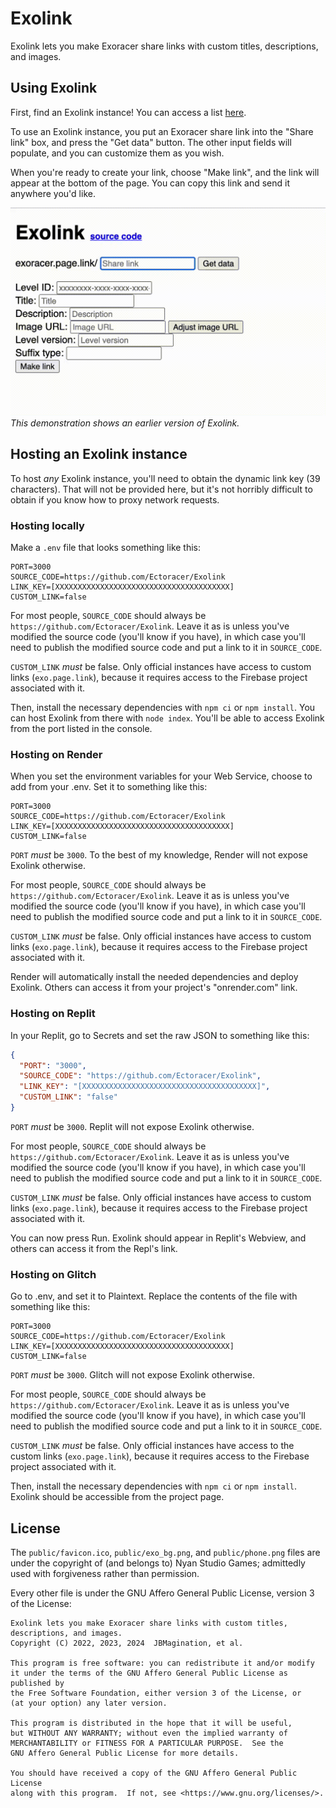 # Exolink
Exolink lets you make Exoracer share links with custom titles, descriptions, and images.

## Using Exolink
First, find an Exolink instance! You can access a list [here](https://ectoracer.github.io/exolink).

To use an Exolink instance, you put an Exoracer share link into the "Share link" box, and press the "Get data" button. The other input fields will populate, and you can customize them as you wish.

When you're ready to create your link, choose "Make link", and the link will appear at the bottom of the page. You can copy this link and send it anywhere you'd like.

[![Exolink demonstration](./demonstration.gif)](#)
*This demonstration shows an earlier version of Exolink.*

## Hosting an Exolink instance
To host *any* Exolink instance, you'll need to obtain the dynamic link key (39 characters). That will not be provided here, but it's not horribly difficult to obtain if you know how to proxy network requests.

### Hosting locally
Make a `.env` file that looks something like this: 
```
PORT=3000
SOURCE_CODE=https://github.com/Ectoracer/Exolink
LINK_KEY=[XXXXXXXXXXXXXXXXXXXXXXXXXXXXXXXXXXXXXXX]
CUSTOM_LINK=false
```

For most people, `SOURCE_CODE` should always be `https://github.com/Ectoracer/Exolink`. Leave it as is unless you've modified the source code (you'll know if you have), in which case you'll need to publish the modified source code and put a link to it in `SOURCE_CODE`.

`CUSTOM_LINK` *must* be false. Only official instances have access to custom links (`exo.page.link`), because it requires access to the Firebase project associated with it.

Then, install the necessary dependencies with `npm ci` or `npm install`. You can host Exolink from there with `node index`. You'll be able to access Exolink from the port listed in the console.

### Hosting on Render
When you set the environment variables for your Web Service, choose to add from your .env. Set it to something like this:
```
PORT=3000
SOURCE_CODE=https://github.com/Ectoracer/Exolink
LINK_KEY=[XXXXXXXXXXXXXXXXXXXXXXXXXXXXXXXXXXXXXXX]
CUSTOM_LINK=false
```

`PORT` *must* be `3000`. To the best of my knowledge, Render will not expose Exolink otherwise.

For most people, `SOURCE_CODE` should always be `https://github.com/Ectoracer/Exolink`. Leave it as is unless you've modified the source code (you'll know if you have), in which case you'll need to publish the modified source code and put a link to it in `SOURCE_CODE`.

`CUSTOM_LINK` *must* be false. Only official instances have access to custom links (`exo.page.link`), because it requires access to the Firebase project associated with it.

Render will automatically install the needed dependencies and deploy Exolink. Others can access it from your project's "onrender.com" link.

### Hosting on Replit
In your Replit, go to Secrets and set the raw JSON to something like this:
```json
{
  "PORT": "3000",
  "SOURCE_CODE": "https://github.com/Ectoracer/Exolink",
  "LINK_KEY": "[XXXXXXXXXXXXXXXXXXXXXXXXXXXXXXXXXXXXXXX]",
  "CUSTOM_LINK": "false"
}
```

`PORT` *must* be `3000`. Replit will not expose Exolink otherwise.

For most people, `SOURCE_CODE` should always be `https://github.com/Ectoracer/Exolink`. Leave it as is unless you've modified the source code (you'll know if you have), in which case you'll need to publish the modified source code and put a link to it in `SOURCE_CODE`.

`CUSTOM_LINK` *must* be false. Only official instances have access to custom links (`exo.page.link`), because it requires access to the Firebase project associated with it.

You can now press Run. Exolink should appear in Replit's Webview, and others can access it from the Repl's link.

### Hosting on Glitch
Go to .env, and set it to Plaintext. Replace the contents of the file with something like this:
```
PORT=3000
SOURCE_CODE=https://github.com/Ectoracer/Exolink
LINK_KEY=[XXXXXXXXXXXXXXXXXXXXXXXXXXXXXXXXXXXXXXX]
CUSTOM_LINK=false
```

`PORT` *must* be `3000`. Glitch will not expose Exolink otherwise.

For most people, `SOURCE_CODE` should always be `https://github.com/Ectoracer/Exolink`. Leave it as is unless you've modified the source code (you'll know if you have), in which case you'll need to publish the modified source code and put a link to it in `SOURCE_CODE`.

`CUSTOM_LINK` *must* be false. Only official instances have access to the custom links (`exo.page.link`), because it requires access to the Firebase project associated with it.

Then, install the necessary dependencies with `npm ci` or `npm install`. Exolink should be accessible from the project page.

## License
The `public/favicon.ico`, `public/exo_bg.png`, and `public/phone.png` files are under the copyright of (and belongs to) Nyan Studio Games; admittedly used with forgiveness rather than permission.

Every other file is under the GNU Affero General Public License, version 3 of the License:

    Exolink lets you make Exoracer share links with custom titles, descriptions, and images.
    Copyright (C) 2022, 2023, 2024  JBMagination, et al.

    This program is free software: you can redistribute it and/or modify
    it under the terms of the GNU Affero General Public License as published by
    the Free Software Foundation, either version 3 of the License, or
    (at your option) any later version.

    This program is distributed in the hope that it will be useful,
    but WITHOUT ANY WARRANTY; without even the implied warranty of
    MERCHANTABILITY or FITNESS FOR A PARTICULAR PURPOSE.  See the
    GNU Affero General Public License for more details.

    You should have received a copy of the GNU Affero General Public License
    along with this program.  If not, see <https://www.gnu.org/licenses/>.

